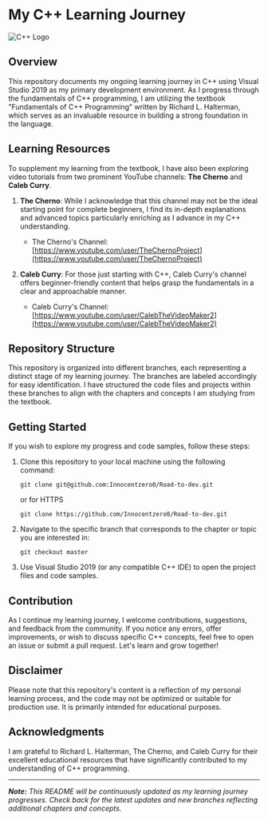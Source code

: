 # My C++ Learning Journey

![C++ Logo](https://upload.wikimedia.org/wikipedia/commons/thumb/1/18/ISO_C%2B%2B_Logo.svg/1280px-ISO_C%2B%2B_Logo.svg.png)

## Overview

This repository documents my ongoing learning journey in C++ using Visual Studio 2019 as my primary development environment. As I progress through the fundamentals of C++ programming, I am utilizing the textbook "Fundamentals of C++ Programming" written by Richard L. Halterman, which serves as an invaluable resource in building a strong foundation in the language.

## Learning Resources

To supplement my learning from the textbook, I have also been exploring video tutorials from two prominent YouTube channels: **The Cherno** and **Caleb Curry**.

1. **The Cherno**: While I acknowledge that this channel may not be the ideal starting point for complete beginners, I find its in-depth explanations and advanced topics particularly enriching as I advance in my C++ understanding.

   - The Cherno's Channel: [https://www.youtube.com/user/TheChernoProject](https://www.youtube.com/user/TheChernoProject)

2. **Caleb Curry**: For those just starting with C++, Caleb Curry's channel offers beginner-friendly content that helps grasp the fundamentals in a clear and approachable manner.

   - Caleb Curry's Channel: [https://www.youtube.com/user/CalebTheVideoMaker2](https://www.youtube.com/user/CalebTheVideoMaker2)

## Repository Structure

This repository is organized into different branches, each representing a distinct stage of my learning journey. The branches are labeled accordingly for easy identification. I have structured the code files and projects within these branches to align with the chapters and concepts I am studying from the textbook.

## Getting Started

If you wish to explore my progress and code samples, follow these steps:

1. Clone this repository to your local machine using the following command:

   ```
   git clone git@github.com:Innocentzero0/Road-to-dev.git
   ```
   or for HTTPS
     ```
   git clone https://github.com/Innocentzero0/Road-to-dev.git
   ```

3. Navigate to the specific branch that corresponds to the chapter or topic you are interested in:

   ```
   git checkout master
   ```

4. Use Visual Studio 2019 (or any compatible C++ IDE) to open the project files and code samples.

## Contribution

As I continue my learning journey, I welcome contributions, suggestions, and feedback from the community. If you notice any errors, offer improvements, or wish to discuss specific C++ concepts, feel free to open an issue or submit a pull request. Let's learn and grow together!

## Disclaimer

Please note that this repository's content is a reflection of my personal learning process, and the code may not be optimized or suitable for production use. It is primarily intended for educational purposes.

## Acknowledgments

I am grateful to Richard L. Halterman, The Cherno, and Caleb Curry for their excellent educational resources that have significantly contributed to my understanding of C++ programming.

---
_**Note:** This README will be continuously updated as my learning journey progresses. Check back for the latest updates and new branches reflecting additional chapters and concepts._
